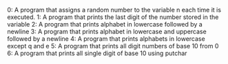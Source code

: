 0: A program that assigns a random number to the variable n each time it is executed.
 1: A program that prints the last digit of the number stored in the variable
 2: A program that prints alphabet in lowercase followed by a newline
 3: A program that prints alphabet in lowercase and uppercase followed by a newline
 4: A program that prints alphabets in lowercase except q and e
 5: A program that prints all digit numbers of base 10 from 0
 6: A program that prints all single digit of base 10 using putchar
